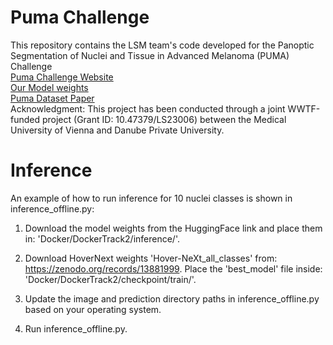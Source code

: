 # Puma Challenge
This repository contains the LSM team's code developed for the Panoptic Segmentation of Nuclei and Tissue in Advanced Melanoma (PUMA) Challenge 
<br/>[Puma Challenge Website](https://puma.grand-challenge.org/#panoptic-segmentation-of-nuclei-and-tissue-in-advanced-melanoma)
<br/>[Our Model weights](https://huggingface.co/datasets/NiToLSM/PumaWeightsNiTo_LSM)
<br/>[Puma Dataset Paper](https://academic.oup.com/gigascience/article/doi/10.1093/gigascience/giaf011/8024182?login=false)
<br/>Acknowledgment:
This project has been conducted through a joint WWTF-funded project (Grant ID: 10.47379/LS23006) between the Medical University of Vienna and Danube Private University.


# Inference
An example of how to run inference for 10 nuclei classes is shown in inference_offline.py:

1. Download the model weights from the HuggingFace link and place them in: 'Docker/DockerTrack2/inference/'.

2. Download HoverNext weights 'Hover-NeXt_all_classes' from: https://zenodo.org/records/13881999.
   Place the 'best_model' file inside:
   'Docker/DockerTrack2/checkpoint/train/'.
3. Update the image and prediction directory paths in inference_offline.py based on your operating system.
4. Run inference_offline.py.
